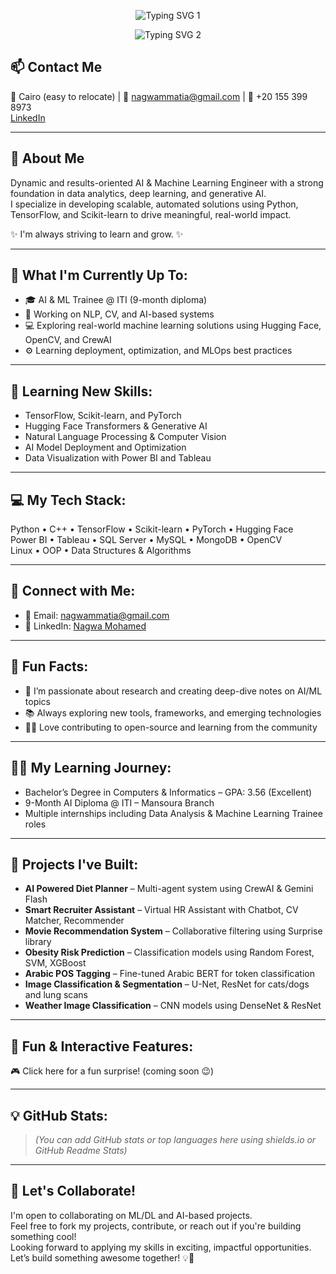 <p align="center">
  <img src="https://readme-typing-svg.demolab.com?font=Fira+Code&size=24&duration=2000&pause=1000&color=1E90FF&center=true&vCenter=true&width=700&lines=Hey+there%2C+I'm+Nagwa+Mohamed+M.+Attia+%F0%9F%91%8B" alt="Typing SVG 1" />
</p>

<p align="center">
  <img src="https://readme-typing-svg.demolab.com?font=Fira+Code&size=22&duration=2000&pause=1000&color=00C896&center=true&vCenter=true&width=700&lines=Junior+AI+%26+Machine+Learning+Engineer+%F0%9F%92%BB%F0%9F%A4%96" alt="Typing SVG 2" />
</p>

## 📫 Contact Me

📍 Cairo (easy to relocate) | 📧 nagwammatia@gmail.com | 📱 +20 155 399 8973  
[LinkedIn](https://www.linkedin.com/in/nagwa-mohamed-b81453216)

---
## 🧠 About Me

Dynamic and results-oriented AI & Machine Learning Engineer with a strong foundation in data analytics, deep learning, and generative AI.  
I specialize in developing scalable, automated solutions using Python, TensorFlow, and Scikit-learn to drive meaningful, real-world impact.

✨ I'm always striving to learn and grow. ✨

---

## 🚀 What I'm Currently Up To:

- 🎓 AI & ML Trainee @ ITI (9-month diploma)  
- 🧠 Working on NLP, CV, and AI-based systems  
- 💻 Exploring real-world machine learning solutions using Hugging Face, OpenCV, and CrewAI  
- ⚙️ Learning deployment, optimization, and MLOps best practices  

---

## 🌱 Learning New Skills:

- TensorFlow, Scikit-learn, and PyTorch  
- Hugging Face Transformers & Generative AI  
- Natural Language Processing & Computer Vision  
- AI Model Deployment and Optimization  
- Data Visualization with Power BI and Tableau  

---

## 💻 My Tech Stack:

Python • C++ • TensorFlow • Scikit-learn • PyTorch • Hugging Face  
Power BI • Tableau • SQL Server • MySQL • MongoDB • OpenCV  
Linux • OOP • Data Structures & Algorithms

---

## 🎯 Connect with Me:

- 📩 Email: nagwammatia@gmail.com  
- 🔗 LinkedIn: [Nagwa Mohamed](https://www.linkedin.com/in/nagwa-mohamed-b81453216)

---

## 💬 Fun Facts:

- 🔬 I’m passionate about research and creating deep-dive notes on AI/ML topics  
- 📚 Always exploring new tools, frameworks, and emerging technologies  
- 🧑‍🏫 Love contributing to open-source and learning from the community  

---

## 🧑‍💻 My Learning Journey:

- Bachelor’s Degree in Computers & Informatics – GPA: 3.56 (Excellent)  
- 9-Month AI Diploma @ ITI – Mansoura Branch  
- Multiple internships including Data Analysis & Machine Learning Trainee roles  

---

## 💼 Projects I've Built:

- **AI Powered Diet Planner** – Multi-agent system using CrewAI & Gemini Flash  
- **Smart Recruiter Assistant** – Virtual HR Assistant with Chatbot, CV Matcher, Recommender  
- **Movie Recommendation System** – Collaborative filtering using Surprise library  
- **Obesity Risk Prediction** – Classification models using Random Forest, SVM, XGBoost  
- **Arabic POS Tagging** – Fine-tuned Arabic BERT for token classification  
- **Image Classification & Segmentation** – U-Net, ResNet for cats/dogs and lung scans  
- **Weather Image Classification** – CNN models using DenseNet & ResNet

---

## 🎉 Fun & Interactive Features:

🎮 Click here for a fun surprise! (coming soon 😉)

---

## 💡 GitHub Stats:

> _(You can add GitHub stats or top languages here using shields.io or GitHub Readme Stats)_

---

## 🚀 Let's Collaborate!

I'm open to collaborating on ML/DL and AI-based projects.  
Feel free to fork my projects, contribute, or reach out if you're building something cool!  
Looking forward to applying my skills in exciting, impactful opportunities.  
Let’s build something awesome together! 💡🚀
